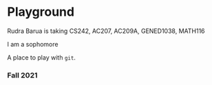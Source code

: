 # Playground
Rudra Barua is taking CS242, AC207, AC209A, GENED1038, MATH116

I am a sophomore

A place to play with `git`.

### Fall 2021
